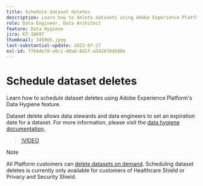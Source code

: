 ```yaml
---
title: Schedule dataset deletes
description: Learn how to delete datasets using Adobe Experience Platform's Data Hygiene feature.
role: Data Engineer, Data Architect
feature: Data Hygiene
jira: KT-10697
thumbnail: 345065.jpeg
last-substantial-update: 2022-07-27
exl-id: 7764de70-e0c1-48a8-8d1f-a5426f8d580a
---
```

# Schedule dataset deletes

Learn how to schedule dataset deletes using Adobe Experience Platform's Data Hygiene feature. 

Dataset delete allows data stewards and data engineers to set an expiration date for a dataset. For more information, please visit the [data hygiene documentation](https://experienceleague.adobe.com/docs/experience-platform/hygiene/home.html).


>[!VIDEO](https://video.tv.adobe.com/v/345065?quality=12&learn=on)

>[!NOTE]
>
> All Platform customers can [delete datasets on demand](https://experienceleague.adobe.com/docs/experience-platform/catalog/datasets/user-guide.html#delete). Scheduling dataset deletes is currently only available for customers of Healthcare Shield or Privacy and Security Shield.
